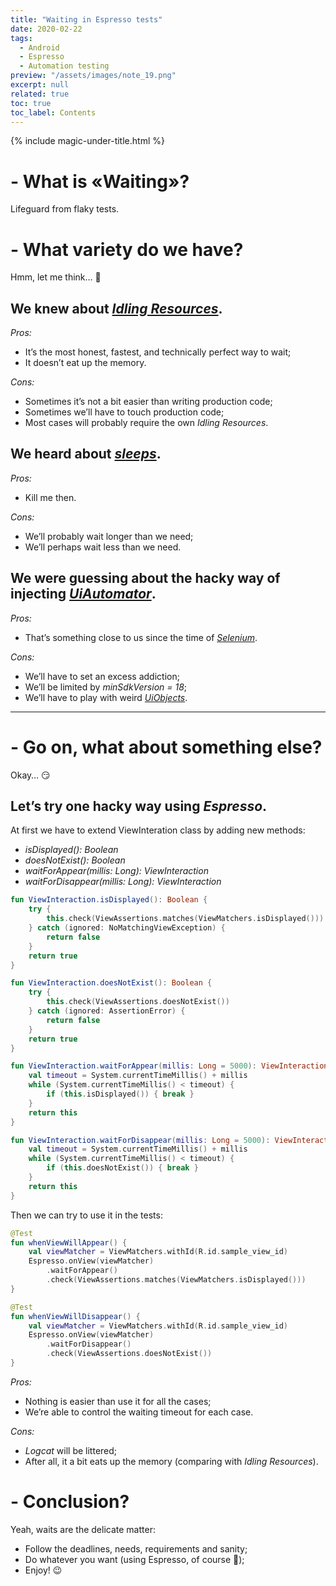 ```yaml
---
title: "Waiting in Espresso tests"
date: 2020-02-22
tags:
  - Android
  - Espresso
  - Automation testing
preview: "/assets/images/note_19.png"
excerpt: null
related: true
toc: true
toc_label: Contents
---
```


{% include magic-under-title.html %}

# - What is «Waiting»?

Lifeguard from flaky tests.

# - What variety do we have?

Hmm, let me think… 🤔

## We knew about *[Idling Resources](https://developer.android.com/training/testing/espresso/idling-resource)*.

*Pros:*
- It’s the most honest, fastest, and technically perfect way to wait;
- It doesn’t eat up the memory.

*Cons:*
- Sometimes it’s not a bit easier than writing production code;
- Sometimes we’ll have to touch production code;
- Most cases will probably require the own *Idling Resources*.

## We heard about *[sleeps](https://docs.oracle.com/javase/7/docs/api/java/lang/Thread.html#sleep(long))*.

*Pros:*
- Kill me then.

*Cons:*
- We’ll probably wait longer than we need;
- We’ll perhaps wait less than we need.

## We were guessing about the hacky way of injecting *[UiAutomator](https://developer.android.com/training/testing/ui-testing/uiautomator-testing)*.

*Pros:*
- That’s something close to us since the time of *[Selenium](https://en.wikipedia.org/wiki/Selenium_(software))*.

*Cons:*
- We’ll have to set an excess addiction;
- We’ll be limited by *minSdkVersion = 18*;
- We’ll have to play with weird *[UiObjects](https://developer.android.com/reference/androidx/test/uiautomator/UiObject2)*.

---

# - Go on, what about something else?

Okay… 😏

## Let’s try one hacky way using *Espresso*.

At first we have to extend ViewInteration class by adding new methods:
- *isDisplayed(): Boolean*
- *doesNotExist(): Boolean*
- *waitForAppear(millis: Long): ViewInteraction*
- *waitForDisappear(millis: Long): ViewInteraction*

```kotlin
fun ViewInteraction.isDisplayed(): Boolean {
    try {
        this.check(ViewAssertions.matches(ViewMatchers.isDisplayed()))
    } catch (ignored: NoMatchingViewException) {
        return false
    }
    return true
}

fun ViewInteraction.doesNotExist(): Boolean {
    try {
        this.check(ViewAssertions.doesNotExist())
    } catch (ignored: AssertionError) {
        return false
    }
    return true
}

fun ViewInteraction.waitForAppear(millis: Long = 5000): ViewInteraction {
    val timeout = System.currentTimeMillis() + millis
    while (System.currentTimeMillis() < timeout) {
        if (this.isDisplayed()) { break }
    }
    return this
}

fun ViewInteraction.waitForDisappear(millis: Long = 5000): ViewInteraction {
    val timeout = System.currentTimeMillis() + millis
    while (System.currentTimeMillis() < timeout) {
        if (this.doesNotExist()) { break }
    }
    return this
}
```

Then we can try to use it in the tests:

```kotlin
@Test
fun whenViewWillAppear() {
    val viewMatcher = ViewMatchers.withId(R.id.sample_view_id)
    Espresso.onView(viewMatcher)
        .waitForAppear()
        .check(ViewAssertions.matches(ViewMatchers.isDisplayed()))
}

@Test
fun whenViewWillDisappear() {
    val viewMatcher = ViewMatchers.withId(R.id.sample_view_id)
    Espresso.onView(viewMatcher)
        .waitForDisappear()
        .check(ViewAssertions.doesNotExist())
}
```

*Pros:*
- Nothing is easier than use it for all the cases;
- We’re able to control the waiting timeout for each case.

*Cons:*
- *Logcat* will be littered;
- After all, it a bit eats up the memory (comparing with *Idling Resources*).

# - Conclusion?

Yeah, waits are the delicate matter:
- Follow the deadlines, needs, requirements and sanity;
- Do whatever you want (using Espresso, of course 🧐);
- Enjoy! 😉
